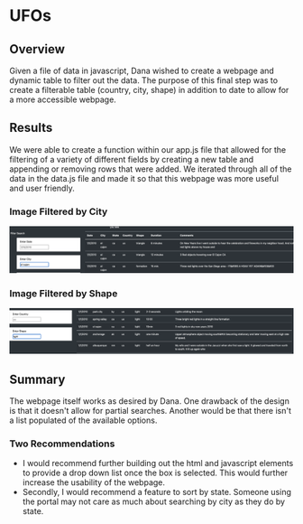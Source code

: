 # UFOs
## Overview
Given a file of data in javascript, Dana wished to create a webpage and dynamic table to filter out the data. The purpose of this final step was to create a filterable table (country, city, shape) in addition to date to allow for a more accessible webpage. 
## Results
We were able to create a function within our app.js file that allowed for the filtering of a variety of different fields by creating a new table and appending or removing rows that were added. We iterated through all of the data in the data.js file and made it so that this webpage was more useful and user friendly. 
### Image Filtered by City
![](/images/filtercity.png)

### Image Filtered by Shape
![](/images/filtershape.png)

## Summary
The webpage itself works as desired by Dana. One drawback of the design is that it doesn't allow for partial searches. Another would be that there isn't a list populated of the available options. 
### Two Recommendations
- I would recommend further building out the html and javascript elements to provide a drop down list once the box is selected. This would further increase the usability of the webpage.
- Secondly, I would recommend a feature to sort by state. Someone using the portal may not care as much about searching by city as they do by state.
